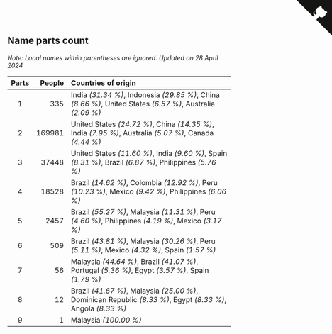 ## Name parts count

*Note: Local names within parentheses are ignored.*
*Updated on 28 April 2024*

| Parts | People | Countries of origin |
| :--: | ---: | :--- |
| 1 | 335 | India *(31.34 %)*, Indonesia *(29.85 %)*, China *(8.66 %)*, United States *(6.57 %)*, Australia *(2.09 %)* |
| 2 | 169981 | United States *(24.72 %)*, China *(14.35 %)*, India *(7.95 %)*, Australia *(5.07 %)*, Canada *(4.44 %)* |
| 3 | 37448 | United States *(11.60 %)*, India *(9.60 %)*, Spain *(8.31 %)*, Brazil *(6.87 %)*, Philippines *(5.76 %)* |
| 4 | 18528 | Brazil *(14.62 %)*, Colombia *(12.92 %)*, Peru *(10.23 %)*, Mexico *(9.42 %)*, Philippines *(6.06 %)* |
| 5 | 2457 | Brazil *(55.27 %)*, Malaysia *(11.31 %)*, Peru *(4.60 %)*, Philippines *(4.19 %)*, Mexico *(3.17 %)* |
| 6 | 509 | Brazil *(43.81 %)*, Malaysia *(30.26 %)*, Peru *(5.11 %)*, Mexico *(4.32 %)*, Spain *(1.57 %)* |
| 7 | 56 | Malaysia *(44.64 %)*, Brazil *(41.07 %)*, Portugal *(5.36 %)*, Egypt *(3.57 %)*, Spain *(1.79 %)* |
| 8 | 12 | Brazil *(41.67 %)*, Malaysia *(25.00 %)*, Dominican Republic *(8.33 %)*, Egypt *(8.33 %)*, Angola *(8.33 %)* |
| 9 | 1 | Malaysia *(100.00 %)* |


<a href="https://github.com/jonatanklosko/wca_statistics" class="github-corner" aria-label="View source on Github"><svg width="80" height="80" viewBox="0 0 250 250" style="fill:#151513; color:#fff; position: absolute; top: 0; border: 0; right: 0;" aria-hidden="true"><path d="M0,0 L115,115 L130,115 L142,142 L250,250 L250,0 Z"></path><path d="M128.3,109.0 C113.8,99.7 119.0,89.6 119.0,89.6 C122.0,82.7 120.5,78.6 120.5,78.6 C119.2,72.0 123.4,76.3 123.4,76.3 C127.3,80.9 125.5,87.3 125.5,87.3 C122.9,97.6 130.6,101.9 134.4,103.2" fill="currentColor" style="transform-origin: 130px 106px;" class="octo-arm"></path><path d="M115.0,115.0 C114.9,115.1 118.7,116.5 119.8,115.4 L133.7,101.6 C136.9,99.2 139.9,98.4 142.2,98.6 C133.8,88.0 127.5,74.4 143.8,58.0 C148.5,53.4 154.0,51.2 159.7,51.0 C160.3,49.4 163.2,43.6 171.4,40.1 C171.4,40.1 176.1,42.5 178.8,56.2 C183.1,58.6 187.2,61.8 190.9,65.4 C194.5,69.0 197.7,73.2 200.1,77.6 C213.8,80.2 216.3,84.9 216.3,84.9 C212.7,93.1 206.9,96.0 205.4,96.6 C205.1,102.4 203.0,107.8 198.3,112.5 C181.9,128.9 168.3,122.5 157.7,114.1 C157.9,116.9 156.7,120.9 152.7,124.9 L141.0,136.5 C139.8,137.7 141.6,141.9 141.8,141.8 Z" fill="currentColor" class="octo-body"></path></svg></a><style>.github-corner:hover .octo-arm{animation:octocat-wave 560ms ease-in-out}@keyframes octocat-wave{0%,100%{transform:rotate(0)}20%,60%{transform:rotate(-25deg)}40%,80%{transform:rotate(10deg)}}@media (max-width:500px){.github-corner:hover .octo-arm{animation:none}.github-corner .octo-arm{animation:octocat-wave 560ms ease-in-out}}</style>
